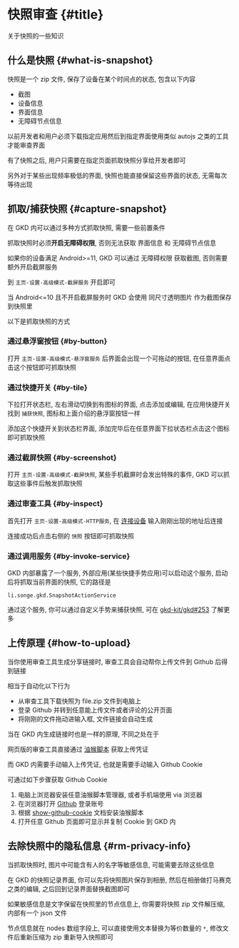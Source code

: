 # 快照审查 {#title}

关于快照的一些知识

## 什么是快照 {#what-is-snapshot}

快照是一个 zip 文件, 保存了设备在某个时间点的状态, 包含以下内容

- 截图
- 设备信息
- 界面信息
- 无障碍节点信息

以前开发者和用户必须下载指定应用然后到指定界面使用类似 autojs 之类的工具才能审查界面

有了快照之后, 用户只需要在指定页面抓取快照分享给开发者即可

另外对于某些出现频率极低的界面, 快照也能直接保留这些界面的状态, 无需每次等待出现

## 抓取/捕获快照 {#capture-snapshot}

在 GKD 内可以通过多种方式抓取快照, 需要一些前置条件

抓取快照时必须**开启无障碍权限**, 否则无法获取 界面信息 和 无障碍节点信息

如果你的设备满足 Android>=11, GKD 可以通过 无障碍权限 获取截图, 否则需要额外开启截屏服务

到 `主页-设置-高级模式-截屏服务` 开启即可

当 Android<=10 且不开启截屏服务时 GKD 会使用 同尺寸透明图片 作为截图保存到快照里

以下是抓取快照的方式

### 通过悬浮窗按钮 {#by-button}

打开 `主页-设置-高级模式-悬浮窗服务` 后界面会出现一个可拖动的按钮, 在任意界面点击这个按钮即可抓取快照

### 通过快捷开关 {#by-tile}

下拉打开状态栏, 左右滑动切换到有图标的界面, 点击添加或编辑, 在应用快捷开关找到 `捕获快照`, 图标和上面介绍的悬浮窗按钮一样

添加这个快捷开关到状态栏界面, 添加完毕后在任意界面下拉状态栏点击这个图标即可抓取快照

### 通过截屏快照 {#by-screenshot}

打开 `主页-设置-高级模式-截屏快照`, 某些手机截屏时会发出特殊的事件, GKD 可以抓取这些事件后触发抓取快照

### 通过审查工具 {#by-inspect}

首先打开 `主页-设置-高级模式-HTTP服务`, 在 [连接设备](https://i.gkd.li/device) 输入刚刚出现的地址后连接

连接成功后点击右侧的 `快照` 按钮即可抓取快照

### 通过调用服务 {#by-invoke-service}

GKD 内部暴露了一个服务, 外部应用(某些快捷手势应用)可以启动这个服务, 启动后将抓取当前界面的快照, 它的路径是

```text
li.songe.gkd.SnapshotActionService
```

通过这个服务, 你可以通过自定义手势来捕获快照, 可在 [gkd-kit/gkd#253](https://github.com/gkd-kit/gkd/issues/253) 了解更多

## 上传原理 {#how-to-upload}

当你使用审查工具生成分享链接时, 审查工具会自动帮你上传文件到 Github 后得到链接

相当于自动化以下行为

- 从审查工具下载快照为 file.zip 文件到电脑上
- 登录 Github 并转到任意能上传文件或者评论的公开页面
- 将刚刚的文件拖动进输入框, 文件链接会自动生成

当在 GKD 内生成链接时也是一样的原理, 不同之处在于

网页版的审查工具直接通过 [油猴脚本](https://github.com/gkd-kit/network-extension) 获取上传凭证

而 GKD 内需要手动输入上传凭证, 也就是需要手动输入 Github Cookie

可通过如下步骤获取 Github Cookie

1. 电脑上浏览器安装任意油猴脚本管理器, 或者手机端使用 via 浏览器
2. 在浏览器打开 [Github](https://github.com) 登录账号
3. 根据 [show-github-cookie](https://github.com/gkd-kit/show-github-cookie) 文档安装油猴脚本
4. 打开任意 Github 页面即可显示并复制 Cookie 到 GKD 内

## 去除快照中的隐私信息 {#rm-privacy-info}

当抓取快照时, 图片中可能含有人的名字等敏感信息, 可能需要去除这些信息

在 GKD 的快照记录界面, 你可以先将快照图片保存到相册, 然后在相册做打马赛克之类的编辑, 之后回到记录界面替换截图即可

如果敏感信息是文字保留在快照里的节点信息上, 你需要将快照 zip 文件解压缩, 内部有一个 json 文件

节点信息就在 nodes 数组字段上, 可以直接使用文本替换为等价数量的 `*`, 修改文件后重新压缩为 zip 重新导入快照即可
